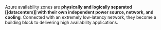 Azure availability zones are **physically and logically separated [[datacenters]] with their own independent power source, network, and cooling**. Connected with an extremely low-latency network, they become a building block to delivering high availability applications.